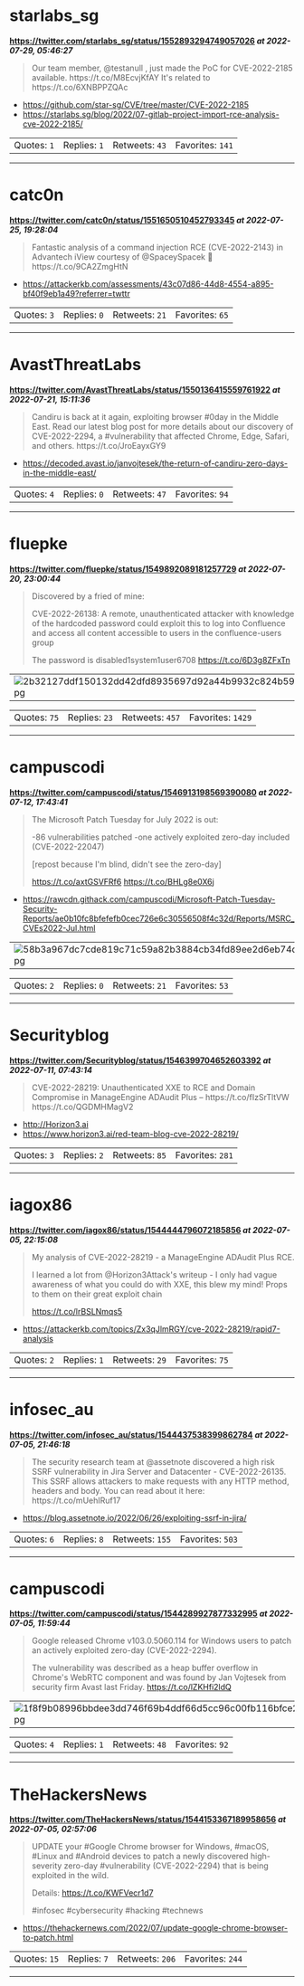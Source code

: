 # starlabs_sg
**https://twitter.com/starlabs_sg/status/1552893294749057026 _at 2022-07-29, 05:46:27_**
<blockquote>
Our team member, @testanull , just made the PoC for CVE-2022-2185 available.
https://t.co/M8EcvjKfAY
It's related to https://t.co/6XNBPPZQAc
</blockquote>

* https://github.com/star-sg/CVE/tree/master/CVE-2022-2185
* https://starlabs.sg/blog/2022/07-gitlab-project-import-rce-analysis-cve-2022-2185/

<table><tr>
<td>Quotes: <code>1</code></td>
<td>Replies: <code>1</code></td>
<td>Retweets: <code>43</code></td>
<td>Favorites: <code>141</code></td>
</tr></table>

---

# catc0n
**https://twitter.com/catc0n/status/1551650510452793345 _at 2022-07-25, 19:28:04_**
<blockquote>
Fantastic analysis of a command injection RCE (CVE-2022-2143) in Advantech iView courtesy of @SpaceySpacek 👀 https://t.co/9CA2ZmgHtN
</blockquote>

* https://attackerkb.com/assessments/43c07d86-44d8-4554-a895-bf40f9eb1a49?referrer=twttr

<table><tr>
<td>Quotes: <code>3</code></td>
<td>Replies: <code>0</code></td>
<td>Retweets: <code>21</code></td>
<td>Favorites: <code>65</code></td>
</tr></table>

---

# AvastThreatLabs
**https://twitter.com/AvastThreatLabs/status/1550136415559761922 _at 2022-07-21, 15:11:36_**
<blockquote>
Candiru is back at it again, exploiting browser #0day in the Middle East. Read our latest blog post for more details about our discovery of CVE-2022-2294, a #vulnerability that affected Chrome, Edge, Safari, and others. https://t.co/JroEayxGY9
</blockquote>

* https://decoded.avast.io/janvojtesek/the-return-of-candiru-zero-days-in-the-middle-east/

<table><tr>
<td>Quotes: <code>4</code></td>
<td>Replies: <code>0</code></td>
<td>Retweets: <code>47</code></td>
<td>Favorites: <code>94</code></td>
</tr></table>

---

# fluepke
**https://twitter.com/fluepke/status/1549892089181257729 _at 2022-07-20, 23:00:44_**
<blockquote>
Discovered by a fried of mine:

CVE-2022-26138: A remote, unauthenticated attacker with knowledge of the hardcoded password could exploit this to log into Confluence and access all content accessible to users in the confluence-users group

The password is disabled1system1user6708 https://t.co/6D3g8ZFxTn
</blockquote>

<table><tr>
<td><img src="pictures/2b32127ddf150132dd42dfd8935697d92a44b9932c824b59077b37c61ab92f18.jpg" alt="2b32127ddf150132dd42dfd8935697d92a44b9932c824b59077b37c61ab92f18.jpg"></td>
</table></tr>
<table><tr>
<td>Quotes: <code>75</code></td>
<td>Replies: <code>23</code></td>
<td>Retweets: <code>457</code></td>
<td>Favorites: <code>1429</code></td>
</tr></table>

---

# campuscodi
**https://twitter.com/campuscodi/status/1546913198569390080 _at 2022-07-12, 17:43:41_**
<blockquote>
The Microsoft Patch Tuesday for July 2022 is out:

-86 vulnerabilities patched
-one actively exploited zero-day included (CVE-2022-22047)

[repost because I'm blind, didn't see the zero-day]

https://t.co/axtGSVFRf6 https://t.co/BHLg8e0X6j
</blockquote>

* https://rawcdn.githack.com/campuscodi/Microsoft-Patch-Tuesday-Security-Reports/ae0b10fc8bfefefb0cec726e6c30556508f4c32d/Reports/MSRC_CVEs2022-Jul.html

<table><tr>
<td><img src="pictures/58b3a967dc7cde819c71c59a82b3884cb34fd89ee2d6eb74d710b4d053482129.jpg" alt="58b3a967dc7cde819c71c59a82b3884cb34fd89ee2d6eb74d710b4d053482129.jpg"></td>
</table></tr>
<table><tr>
<td>Quotes: <code>2</code></td>
<td>Replies: <code>0</code></td>
<td>Retweets: <code>21</code></td>
<td>Favorites: <code>53</code></td>
</tr></table>

---

# Securityblog
**https://twitter.com/Securityblog/status/1546399704652603392 _at 2022-07-11, 07:43:14_**
<blockquote>
CVE-2022-28219: Unauthenticated XXE to RCE and Domain Compromise in ManageEngine ADAudit Plus – https://t.co/fIzSrTltVW https://t.co/QGDMHMagV2
</blockquote>

* http://Horizon3.ai
* https://www.horizon3.ai/red-team-blog-cve-2022-28219/

<table><tr>
<td>Quotes: <code>3</code></td>
<td>Replies: <code>2</code></td>
<td>Retweets: <code>85</code></td>
<td>Favorites: <code>281</code></td>
</tr></table>

---

# iagox86
**https://twitter.com/iagox86/status/1544444796072185856 _at 2022-07-05, 22:15:08_**
<blockquote>
My analysis of CVE-2022-28219 - a ManageEngine ADAudit Plus RCE.

I learned a lot from @Horizon3Attack's writeup - I only had vague awareness of what you could do with XXE, this blew my mind! Props to them on their great exploit chain

https://t.co/lrBSLNmqs5
</blockquote>

* https://attackerkb.com/topics/Zx3qJlmRGY/cve-2022-28219/rapid7-analysis

<table><tr>
<td>Quotes: <code>2</code></td>
<td>Replies: <code>1</code></td>
<td>Retweets: <code>29</code></td>
<td>Favorites: <code>75</code></td>
</tr></table>

---

# infosec_au
**https://twitter.com/infosec_au/status/1544437538399862784 _at 2022-07-05, 21:46:18_**
<blockquote>
The security research team at @assetnote discovered a high risk SSRF vulnerability in Jira Server and Datacenter - CVE-2022-26135. This SSRF allows attackers to make requests with any HTTP method, headers and body. You can read about it here: https://t.co/mUehIRuf17
</blockquote>

* https://blog.assetnote.io/2022/06/26/exploiting-ssrf-in-jira/

<table><tr>
<td>Quotes: <code>6</code></td>
<td>Replies: <code>8</code></td>
<td>Retweets: <code>155</code></td>
<td>Favorites: <code>503</code></td>
</tr></table>

---

# campuscodi
**https://twitter.com/campuscodi/status/1544289927877332995 _at 2022-07-05, 11:59:44_**
<blockquote>
Google released Chrome v103.0.5060.114 for Windows users to patch an actively exploited zero-day (CVE-2022-2294).

The vulnerability was described as a heap buffer overflow in Chrome's WebRTC component and was found by Jan Vojtesek from security firm Avast last Friday. https://t.co/lZKHfi2ldQ
</blockquote>

<table><tr>
<td><img src="pictures/1f8f9b08996bbdee3dd746f69b4ddf66d5cc96c00fb116bfce2ac38c4973a476.jpg" alt="1f8f9b08996bbdee3dd746f69b4ddf66d5cc96c00fb116bfce2ac38c4973a476.jpg"></td>
</table></tr>
<table><tr>
<td>Quotes: <code>4</code></td>
<td>Replies: <code>1</code></td>
<td>Retweets: <code>48</code></td>
<td>Favorites: <code>92</code></td>
</tr></table>

---

# TheHackersNews
**https://twitter.com/TheHackersNews/status/1544153367189958656 _at 2022-07-05, 02:57:06_**
<blockquote>
UPDATE your #Google Chrome browser for Windows, #macOS, #Linux and #Android devices to patch a newly discovered high-severity zero-day #vulnerability (CVE-2022-2294) that is being exploited in the wild.

Details: https://t.co/KWFVecr1d7

#infosec #cybersecurity #hacking #technews
</blockquote>

* https://thehackernews.com/2022/07/update-google-chrome-browser-to-patch.html

<table><tr>
<td>Quotes: <code>15</code></td>
<td>Replies: <code>7</code></td>
<td>Retweets: <code>206</code></td>
<td>Favorites: <code>244</code></td>
</tr></table>

---

